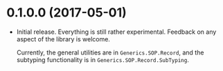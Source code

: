 # 0.1.0.0 (2017-05-01)

* Initial release. Everything is still rather experimental.
  Feedback on any aspect of the library is welcome.

  Currently, the general utilities are in
  `Generics.SOP.Record`, and the subtyping functionality is
  in `Generics.SOP.Record.SubTyping`.
